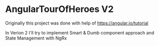 # AngularTourOfHeroes V2

Originally this project was done with help of https://angular.io/tutorial

In Verion 2 I'll try to implement Smart & Dumb component approach and State Management with NgRx